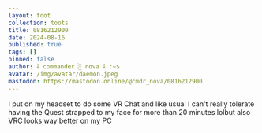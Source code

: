 ```yaml
---
layout: toot
collection: toots
title: 0816212900
date: 2024-08-16
published: true
tags: []
pinned: false
author: ⸸ commander ░ nova ⸸ :~$
avatar: /img/avatar/daemon.jpeg
mastodon: https://mastodon.online/@cmdr_nova/0816212900
---
```


I put on my headset to do some VR Chat and like usual I can't really tolerate having the Quest strapped to my face for more than 20 minutes lolbut also VRC looks way better on my PC
